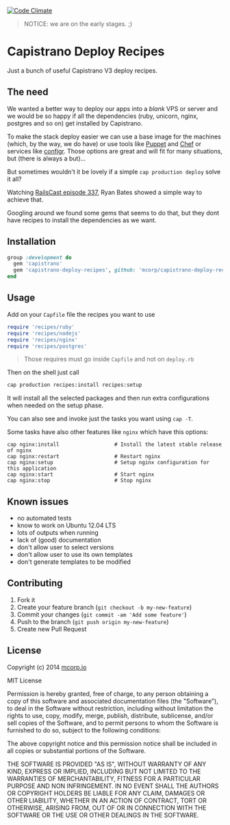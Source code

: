 [![Code Climate](https://codeclimate.com/github/mcorp/capistrano-deploy-recipes.png)](https://codeclimate.com/github/mcorp/capistrano-deploy-recipes)

> NOTICE: we are on the early stages. ;)

# Capistrano Deploy Recipes

Just a bunch of useful Capistrano V3 deploy recipes.

## The need

We wanted a better way to deploy our apps into a _blank_ VPS or server
and we would be so happy if all the dependencies (ruby, unicorn, nginx,
postgres and so on) get installed by Capistrano.

To make the stack deploy easier we can use a base image for the machines
(which, by the way, we do have) or use tools like [Puppet][0] and [Chef][1]
or services like [configr][2]. Those options are great and will fit for
many situations, but (there is always a but)...

But sometimes wouldn't it be lovely if a simple `cap production deploy`
solve it all?

Watching [RailsCast episode 337][3], Ryan Bates showed a simple way
to achieve that.

Googling around we found some gems that seems to do that, but they dont
have recipes to install the dependencies as we want.

## Installation

```ruby
group :development do
  gem 'capistrano'
  gem 'capistrano-deploy-recipes', github: 'mcorp/capistrano-deploy-recipes'
end
```

## Usage

Add on your `Capfile` file the recipes you want to use

```ruby
require 'recipes/ruby'
require 'recipes/nodejs'
require 'recipes/nginx'
require 'recipes/postgres'
```

> Those requires must go inside `Capfile` and not on `deploy.rb`

Then on the shell just call

```bash
cap production recipes:install recipes:setup
```

It will install all the selected packages and then run extra configurations when needed on the setup phase.

You can also see and invoke just the tasks you want using `cap -T`.

Some tasks have also other features like `nginx` which have this options:

```
cap nginx:install                  # Install the latest stable release of nginx
cap nginx:restart                  # Restart nginx
cap nginx:setup                    # Setup nginx configuration for this application
cap nginx:start                    # Start nginx
cap nginx:stop                     # Stop nginx
```

## Known issues

* no automated tests
* know to work on Ubuntu 12.04 LTS
* lots of outputs when running
* lack of (good) documentation
* don't allow user to select versions
* don't allow user to use its own templates
* don't generate templates to be modified

## Contributing

1. Fork it
2. Create your feature branch (`git checkout -b my-new-feature`)
3. Commit your changes (`git commit -am 'Add some feature'`)
4. Push to the branch (`git push origin my-new-feature`)
5. Create new Pull Request

## License

Copyright (c) 2014 [mcorp.io][4]

MIT License

Permission is hereby granted, free of charge, to any person obtaining
a copy of this software and associated documentation files (the
"Software"), to deal in the Software without restriction, including
without limitation the rights to use, copy, modify, merge, publish,
distribute, sublicense, and/or sell copies of the Software, and to
permit persons to whom the Software is furnished to do so, subject to
the following conditions:

The above copyright notice and this permission notice shall be
included in all copies or substantial portions of the Software.

THE SOFTWARE IS PROVIDED "AS IS", WITHOUT WARRANTY OF ANY KIND,
EXPRESS OR IMPLIED, INCLUDING BUT NOT LIMITED TO THE WARRANTIES OF
MERCHANTABILITY, FITNESS FOR A PARTICULAR PURPOSE AND
NON INFRINGEMENT. IN NO EVENT SHALL THE AUTHORS OR COPYRIGHT HOLDERS BE
LIABLE FOR ANY CLAIM, DAMAGES OR OTHER LIABILITY, WHETHER IN AN ACTION
OF CONTRACT, TORT OR OTHERWISE, ARISING FROM, OUT OF OR IN CONNECTION
WITH THE SOFTWARE OR THE USE OR OTHER DEALINGS IN THE SOFTWARE.

[0]: http://puppetlabs.com
[1]: http://www.getchef.com/chef/
[2]: https://configr.com
[3]: http://railscasts.com/episodes/337-capistrano-recipes
[4]: http://mcorp.io
